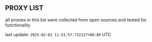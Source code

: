 ## PROXY LIST

all proxies in this list were collected from open sources and tested for functionality

last update: `2025-02-02 11:51:57.732127+00:00` UTC